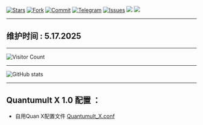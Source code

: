 [![Stars](https://img.shields.io/github/stars/Szeto7/Szeto7)](https://github.com/Szeto7/Szeto7/stargazers)
[![Fork](https://img.shields.io/github/forks/Szeto7/Szeto7)](https://github.com/Szeto7/Szeto7/network/members)
[![Commit](https://img.shields.io/github/commit-activity/m/Szeto7/Szeto7?label=Commits)](https://github.com/Szeto7/Szeto7/commits/master)
[![Telegram](https://img.shields.io/badge/Telegram-Channel-33A8E3)](https://t.me)
[![Issues](https://img.shields.io/github/issues/Szeto7/Szeto7)](https://github.com/Szeto7/Szeto7/issues)
[![](https://img.shields.io/github/last-commit/Szeto7/Szeto7)](https://github.com/Szeto7)
[![](https://img.shields.io/github/followers/Szeto7?label=follow&style=social)](https://github.com/Szeto7)
****
## 维护时间 : 5.17.2025
****
![Visitor Count](https://profile-counter.glitch.me/Szeto7/count.svg)  
****
![GitHub stats](https://github-readme-stats.vercel.app/api?username=Szeto7&show_icons=true&count_private=true&theme=vue)  
****
 ## Quantumult X 1.0 配置 ：
 * 自用Quan X配置文件 [Quantumult_X.conf](https://raw.githubusercontent.com/Szeto7/QuanX/refs/heads/master/QX.conf)
